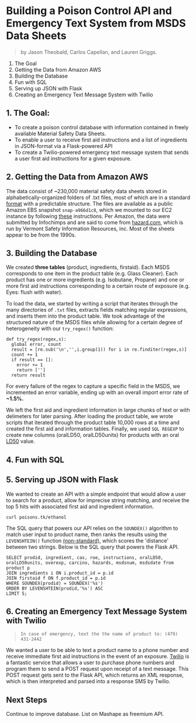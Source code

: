 # Building a Poison Control API and Emergency Text System from MSDS Data Sheets
>by Jason Theobald, Carlos Capellan, and Lauren Griggs. 
1. The Goal
2. Getting the Data from Amazon AWS
3. Building the Database
4. Fun with SQL
5. Serving up JSON with Flask
6. Creating an Emergency Text Message System with Twilio

## 1. The Goal:
* To create a poison control database with information contained in freely available Material Safety Data Sheets. 
* To enable a user to receive first aid instructions and a list of ingredients in JSON-format via a Flask-powered API
* To create a Twilio-powered emergency text message system that sends a user first aid instructions for a given exposure.

## 2. Getting the Data from Amazon AWS

The data consist of ~230,000 material safety data sheets stored in alphabetically-organized folders of .txt files, most of which are in a standard [format](https://www.osha.gov/Publications/OSHA3514.html) with a predictable structure. The files are available as a public Amazon EBS snapshot `snap-a966d1c8`, which we mounted to our EC2 instance by following [these](http://docs.aws.amazon.com/AWSEC2/latest/UserGuide/ebs-using-volumes.html) instructions. Per Amazon, the data were submitted by Infochimps and are said to come from [hazard.com](hazard.com), which is run by Vermont Safety Information Resources, inc. Most of the sheets appear to be from the 1990s. 

## 3. Building the Database

We created **three tables** (product, ingredients, firstaid). Each MSDS corresponds to one item in the product table (e.g. Glass Cleaner). Each product has one or more ingredients (e.g. Isobutane, Propane) and one or more first aid instructions corresponding to a certain route of exposure (e.g. Eyes: flush with water). 

To load the data, we started by writing a script that iterates through the many directories of `.txt` files, extracts fields matching regular expressions, and inserts them into the product table. We took advantage of the structured nature of the MSDS files while allowing for a certain degree of heterogeneity with our `try_regex()` function:

```
def try_regex(regex,s):
  global error, count
  result = [re.sub('\n','',i.group(1)) for i in re.finditer(regex,s)]
  count += 1
  if result == []:
    error += 1
    return ['']
  return result
```

For every failure of the regex to capture a specific field in the MSDS, we incremented an error variable, ending up with an overall import error rate of **~1.5%.** 

We left the first aid and ingredient information in large chunks of text or with delimeters for later parsing. After loading the product table, we wrote scripts that iterated through the product table 10,000 rows at a time and created the first aid and information tables. Finally, we used `SQL REGEXP` to create new columns (oralLD50, oralLD50units) for products with an oral [LD50](http://en.wikipedia.org/wiki/Median_lethal_dose) value.

## 4. Fun with SQL

## 5. Serving up JSON with Flask
We wanted to create an API with a simple endpoint that would allow a user to search for a product, allow for imprecise string matching, and receive the top 5 hits with associated first aid and ingredient information. 

```
curl poisons.tk/ethanol
```

The SQL query that powers our API relies on the `SOUNDEX()` algorithm to match user input to product name, then ranks the results using the `LEVENSHTEIN()` function [(non-standard)](http://stackoverflow.com/questions/13909885/how-to-add-levenshtein-function-in-mysql), which scores the 'distance' between two strings. Below is the SQL query that powers the Flask API. 

```
SELECT prodid, ingredient, cas, roe, instructions, oralLD50, oralLD50units, overexp, carcino, hazards, msdsnum, msdsdate from product p 
JOIN ingredients i ON i.product_id = p.id
JOIN firstaid f ON f.product_id = p.id
WHERE SOUNDEX(prodid) = SOUNDEX('%s')
ORDER BY LEVENSHTEIN(prodid,'%s') ASC
LIMIT 5;
```

## 6. Creating an Emergency Text Message System with Twilio
>`In case of emergency, text the the name of product to: (479) 431-2442`

We wanted a user to be able to text a product name to a phone number and receive immediate first aid instructions in the event of an exposure. [Twilio](twilio.com) is a fantastic service that allows a user to purchase phone numbers and program them to send a POST request upon receipt of a text message. This POST request gets sent to the Flask API, which returns an XML response, which is then interpreted and parsed into a response SMS by Twilio. 

## Next Steps
Continue to improve database. List on Mashape as freemium API. 























